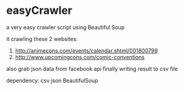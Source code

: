 # easyCrawler
a very easy crawler script using Beautiful Soup

it crawling these 2 websites: 
1) http://animecons.com/events/calendar.shtml/001800799
2) http://www.upcomingcons.com/comic-conventions

also grab json data from facebook api
finally writing result to csv file 

dependency: csv json BeautifulSoup

